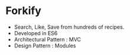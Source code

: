 # Forkify
- Search, Like, Save from hundreds of recipes.
- Developed in ES6
- Architectural Pattern : MVC
- Design Pattern : Modules